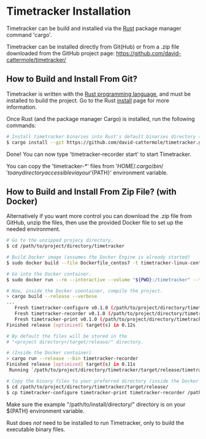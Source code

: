 # Timetracker Installation

Timetracker can be build and installed via the
[Rust](www.rust-lang.org) package manager command 'cargo'.

Timetracker can be installed directly from Git(Hub) or from a .zip
file downloaded from the GitHub project page:
https://github.com/david-cattermole/timetracker/

## How to Build and Install From Git?

Timetracker is written with the [Rust programming
language](www.rust-lang.org), and must be installed to build the
project. Go to the Rust
[install](https://www.rust-lang.org/tools/install) page for more
information.

Once Rust (and the package manager Cargo) is installed, run the
following commands:
```bash
# Install timetracker binaries into Rust's default binaries directory (${HOME}/.cargo/bin).
$ cargo install --git https://github.com/david-cattermole/timetracker.git --tag v0.1.0
```
Done! You can now type 'timetracker-recorder start' to start
Timetracker.

You can copy the 'timetracker-*' files from '${HOME}/.cargo/bin/' to
any directory accessible via your '${PATH}' environment variable.

## How to Build and Install From Zip File? (with Docker)

Alternatively if you want more control you can download the .zip file
from GitHub, unzip the files, then use the provided Docker file to set
up the needed environment.

```bash
# Go to the unzipped projecy directory.
$ cd /path/to/project/directory/timetracker

# Build Docker image (assumes the Docker Engine is already started)
$ sudo docker build --file Dockerfile_centos7 -t timetracker-linux-centos7-build .

# Go into the Docker container.
$ sudo docker run --rm --interactive --volume "${PWD}:/timetracker" --tty timetracker-linux-centos7-build

# Now, inside the Docker coontainer, compile the project.
> cargo build --release --verbose
...
   Fresh timetracker-configure v0.1.0 (/path/to/project/directory/timetracker/configure-bin)
   Fresh timetracker-recorder v0.1.0 (/path/to/project/directory/timetracker/recorder-bin)
   Fresh timetracker-print v0.1.0 (/path/to/project/directory/timetracker/print-bin)
Finished release [optimized] target(s) in 0.12s

# By default the files will be stored in the
# "<project directory>/target/release/" directory.

# (Inside the Docker container)
> cargo run --release --bin timetracker-recorder
Finished release [optimized] target(s) in 0.11s
 Running `/path/to/project/directory/timetracker/target/release/timetracker-recorder`

# Copy the binary files to your preferred directory (inside the Docker container).
$ cd /path/to/project/directory/timetracker/target/release/
$ cp timetracker-configure timetracker-print timetracker-recorder /path/to/install/directory/
```
Make sure the example "/path/to/install/directory/" directory is on
your ${PATH} environment variable.

Rust does *not* need to be installed to run Timetracker, only to build
the executable binary files.
